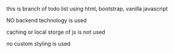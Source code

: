this is branch of todo list using html, bootstrap, vanilla javascript

NO backend technology is used

caching or local storge of js is not used

no custom styling is used